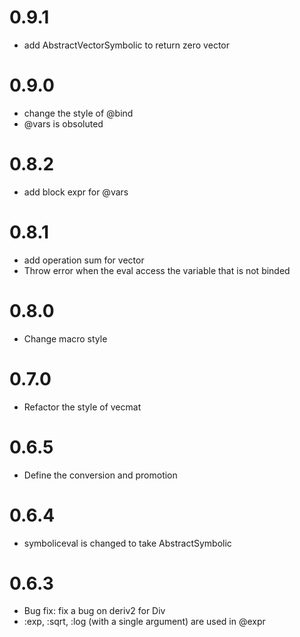 # 0.9.1

- add AbstractVectorSymbolic to return zero vector

# 0.9.0

- change the style of @bind
- @vars is obsoluted

# 0.8.2

- add block expr for @vars

# 0.8.1

- add operation sum for vector
- Throw error when the eval access the variable that is not binded

# 0.8.0

- Change macro style

# 0.7.0

- Refactor the style of vecmat

# 0.6.5

- Define the conversion and promotion

# 0.6.4

- symboliceval is changed to take AbstractSymbolic

# 0.6.3

- Bug fix: fix a bug on deriv2 for Div
- :exp, :sqrt, :log (with a single argument) are used in @expr

